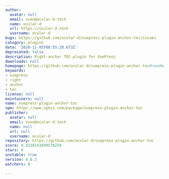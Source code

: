 ```yaml
---
author:
  avatar: null
  email: sven@ocular-d.tech
  name: ocular-d
  url: https://ocular-d.tech
  username: ocular-d
bugs: https://github.com/ocular-d/vuepress-plugin-anchor-toc/issues
category: plugins
date: '2020-11-05T08:55:28.673Z'
deprecated: false
description: Right-anchor TOC plugin for VuePress
downloads: null
homepage: https://github.com/ocular-d/vuepress-plugin-anchor-toc#readme
keywords:
- vuepress
- right
- anchor
- toc
license: null
maintainers: null
name: vuepress-plugin-anchor-toc
npm: https://www.npmjs.com/package/vuepress-plugin-anchor-toc
publisher:
  avatar: null
  email: sven@ocular-d.tech
  name: null
  url: null
  username: ocular-d
repository: https://github.com/ocular-d/vuepress-plugin-anchor-toc
score: 0.4328141899576259
stars: 0
unstable: true
version: 0.0.3
watchers: 0

---
```


